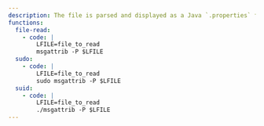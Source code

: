 ```yaml
---
description: The file is parsed and displayed as a Java `.properties` file, so this may not be suitable to read arbitrary binary data.
functions:
  file-read:
    - code: |
        LFILE=file_to_read
        msgattrib -P $LFILE
  sudo:
    - code: |
        LFILE=file_to_read
        sudo msgattrib -P $LFILE
  suid:
    - code: |
        LFILE=file_to_read
        ./msgattrib -P $LFILE
---
```

